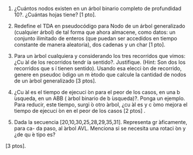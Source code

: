 1. ¿Cuántos nodos existen en un  árbol binario completo de profundidad 10?.
¿Cuántas hojas tiene? [1 pto].

2. Redefine el TDA en pseudocódigo para Nodo de un árbol generalizado (cualquier árbol) de tal forma que ahora almacene, como datos: un conjunto ilimitado de enteros (que puedan ser accedidos en tiempo constante de manera aleatoria), dos cadenas y un char [1 pto].
3. Para un  ́arbol cualquiera y considerando los tres recorridos que vimos:
¿Cu ́al de los recorridos tendr ́ıa sentido?. Justifique. (Hint: Son dos los
recorridos que s ́ı tienen sentido).
Usando esa elecci ́on de recorrido, genere en pseudoc ́odigo un m ́etodo que
calcule la cantidad de nodos de un  ́arbol generalizado [3 ptos].
4. ¿Cu ́al es el tiempo de ejecuci ́on para el peor de los casos, en una b ́usqueda, en
un ABB ( ́arbol binario de b ́usqueda)?. Ponga un ejemplo. Para reducir, este
tiempo, surgi ́o otro  ́arbol, ¿cu ́al es y c ́omo mejora el tiempo de ejecuci ́on en el
peor de los casos [2 ptos] .

5. Dada la secuencia [20,10,30,25,28,29,35,31]. Representa gr ́aficamente, para ca-
da paso, al  ́arbol AVL. Menciona si se necesita una rotaci ́on y ¿de qu ́e tipo es?

[3 ptos].
